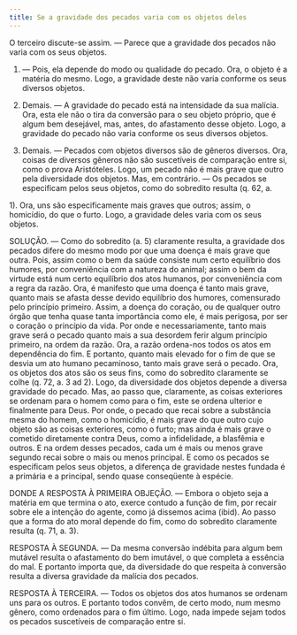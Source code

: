 ```yaml
---
title: Se a gravidade dos pecados varia com os objetos deles
---
```


O terceiro discute-se assim. ― Parece que a gravidade dos pecados não varia com os seus objetos.  

1. ― Pois, ela depende do modo ou qualidade do pecado. Ora, o objeto é a matéria do mesmo. Logo, a gravidade deste não varia conforme os seus diversos objetos.  

2. Demais. ― A gravidade do pecado está na intensidade da sua malícia. Ora, esta ele não o tira da conversão para o seu objeto próprio, que é algum bem desejável, mas, antes, do afastamento desse objeto. Logo, a gravidade do pecado não varia conforme os seus diversos objetos.  

3. Demais. ― Pecados com objetos diversos são de gêneros diversos. Ora, coisas de diversos gêneros não são suscetíveis de comparação entre si, como o prova Aristóteles. Logo, um pecado não é mais grave que outro pela diversidade dos objetos.  Mas, em contrário. ― Os pecados se especificam pelos seus objetos, como do sobredito resulta (q. 62, a. 

1). Ora, uns são especificamente mais graves que outros; assim, o homicídio, do que o furto. Logo, a gravidade deles varia com os seus objetos.  

SOLUÇÃO. ― Como do sobredito (a. 5) claramente resulta, a gravidade dos pecados difere do mesmo modo por que uma doença é mais grave que outra. Pois, assim como o bem da saúde consiste num certo equilíbrio dos humores, por conveniência com a natureza do animal; assim o bem da virtude está num certo equilíbrio dos atos humanos, por conveniência com a regra da razão. Ora, é manifesto que uma doença é tanto mais grave, quanto mais se afasta desse devido equilíbrio dos humores, comensurado pelo princípio primeiro. Assim, a doença do coração, ou de qualquer outro órgão que tenha quase tanta importância como ele, é mais perigosa, por ser o coração o princípio da vida. Por onde e necessariamente, tanto mais grave será o pecado quanto mais a sua desordem ferir algum princípio primeiro, na ordem da razão.  Ora, a razão ordena-nos todos os atos em dependência do fim. E portanto, quanto mais elevado for o fim de que se desvia um ato humano pecaminoso, tanto mais grave será o pecado. Ora, os objetos dos atos são os seus fins, como do sobredito claramente se colhe (q. 72, a. 3 ad 2). Logo, da diversidade dos objetos depende a diversa gravidade do pecado. Mas, ao passo que, claramente, as coisas exteriores se ordenam para o homem como para o fim, este se ordena ulterior e finalmente para Deus. Por onde, o pecado que recai sobre a substância mesma do homem, como o homicídio, é mais grave do que outro cujo objeto são as coisas exteriores, como o furto; mas ainda é mais grave o cometido diretamente contra Deus, como a infidelidade, a blasfêmia e outros. E na ordem desses pecados, cada um é mais ou menos grave segundo recai sobre o mais ou menos principal. E como os pecados se especificam pelos seus objetos, a diferença de gravidade nestes fundada é a primária e a principal, sendo quase conseqüente à espécie.  

DONDE A RESPOSTA À PRIMEIRA OBJEÇÃO. ― Embora o objeto seja a matéria em que termina o ato, exerce contudo a função de fim, por recair sobre ele a intenção do agente, como já dissemos acima (ibid). Ao passo que a forma do ato moral depende do fim, como do sobredito claramente resulta (q. 71, a. 3).
  

RESPOSTA À SEGUNDA. ― Da mesma conversão indébita para algum bem mutável resulta o afastamento do bem imutável, o que completa a essência do mal. E portanto importa que, da diversidade do que respeita à conversão resulta a diversa gravidade da malícia dos pecados.  

RESPOSTA À TERCEIRA. ― Todos os objetos dos atos humanos se ordenam uns para os outros. E portanto todos convêm, de certo modo, num mesmo gênero, como ordenados para o fim último. Logo, nada impede sejam todos os pecados suscetíveis de comparação entre si.